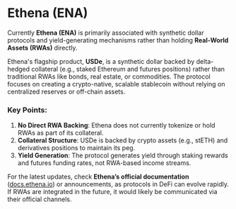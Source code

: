 #  Ethena (ENA)

Currently **Ethena (ENA)** is primarily associated with synthetic dollar protocols and yield-generating mechanisms rather than holding **Real-World Assets (RWAs)** directly. 

Ethena's flagship product, **USDe**, is a synthetic dollar backed by delta-hedged collateral (e.g., staked Ethereum and futures positions) rather than traditional RWAs like bonds, real estate, or commodities. The protocol focuses on creating a crypto-native, scalable stablecoin without relying on centralized reserves or off-chain assets.

### Key Points:
1. **No Direct RWA Backing**: Ethena does not currently tokenize or hold RWAs as part of its collateral.
2. **Collateral Structure**: USDe is backed by crypto assets (e.g., stETH) and derivatives positions to maintain its peg.
3. **Yield Generation**: The protocol generates yield through staking rewards and futures funding rates, not RWA-based income streams.

For the latest updates, check **Ethena’s official documentation** ([docs.ethena.io](https://docs.ethena.io)) or announcements, as protocols in DeFi can evolve rapidly. If RWAs are integrated in the future, it would likely be communicated via their official channels.
